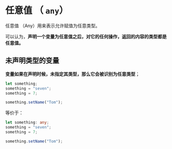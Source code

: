 # 任意值 （ `any`）

任意值 （Any）用来表示允许赋值为任意类型。

可以认为，**声明一个变量为任意值之后，对它的任何操作，返回的内容的类型都是任意值。**

## 未声明类型的变量

**变量如果在声明时候，未指定其类型，那么它会被识别为任意类型**；

```ts
let something;
something = "seven";
something = 7;

something.setName("Tom");
```

等价于：

```ts
let something: any;
something = "seven";
something = 7;

something.setName("Tom");
```
